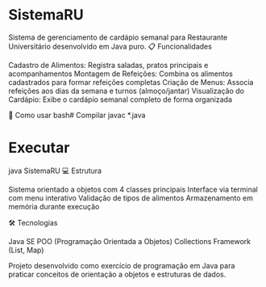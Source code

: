 # SistemaRU
Sistema de gerenciamento de cardápio semanal para Restaurante Universitário desenvolvido em Java puro.
📋 Funcionalidades

Cadastro de Alimentos: Registra saladas, pratos principais e acompanhamentos
Montagem de Refeições: Combina os alimentos cadastrados para formar refeições completas
Criação de Menus: Associa refeições aos dias da semana e turnos (almoço/jantar)
Visualização do Cardápio: Exibe o cardápio semanal completo de forma organizada

🚀 Como usar
bash# Compilar
javac *.java

# Executar
java SistemaRU
💻 Estrutura

Sistema orientado a objetos com 4 classes principais
Interface via terminal com menu interativo
Validação de tipos de alimentos
Armazenamento em memória durante execução

🛠️ Tecnologias

Java SE
POO (Programação Orientada a Objetos)
Collections Framework (List, Map)


Projeto desenvolvido como exercício de programação em Java para praticar conceitos de orientação a objetos e estruturas de dados.
